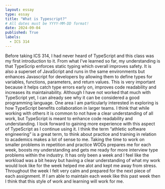 ```yaml
---
layout: essay
type: essay
title: "What is Typescript?"
# All dates must be YYYY-MM-DD format!
date: 2024-09-04
published: True
labels:
  - ICS 314
---
```



Before taking ICS 314, I had never heard of TypeScript and this class was my first introduction to it. From what I’ve learned so far, my understanding is that TypeScrip enforces static typing which overall improves safety. It is also a superset of JavaScript and runs in the same environments but enhances Javascript for developers by allowing them to define types for variables, functions, parameters, and return values. This is very important because it helps catch type errors early on, improves code readability and increases its maintainability. Although I have not worked that much with TypeScript yet, I can already see why it can be considered a good programming language. One area I am particularly interested in exploring is how TypeScript benefits collaboration in larger teams. I think that while working with others it is common to not have a clear understanding of all work, but TypeScript is meant to enhance code readability and understanding. I look forward to gaining more experience with this aspect of TypeScript as I continue using it.
I think the term “athletic software engineering” is a great term, to think about practice and training in relation to academics makes a lot of sense to me. Taking the time to work on smaller problems in repetition and practice WODs prepares me for each week, boosts my understanding and gets me ready for more interview type problems within the industry. It has only been a week and I feel like the workload was a bit heavy but having a clear understanding of what my work would look like for the week helped me alot and kept me away from stress. Throughout the week I felt very calm and prepared for the next piece of each assignment. If I am able to maintain each week like this past week then I think that this style of work and learning will work for me.
